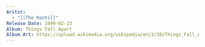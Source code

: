 ```yaml
---
Aritst:
  - "[[The Roots]]"
Release Date: 1999-02-23
Album: Things Fall Apart
Album Art: https://upload.wikimedia.org/wikipedia/en/3/30/Things_Fall_Apart_41172.jpg
---
```

